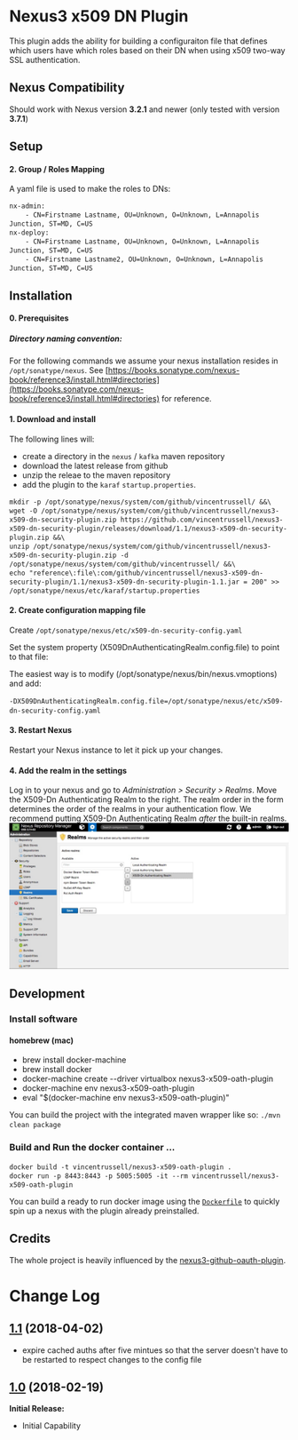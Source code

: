 # Nexus3 x509 DN Plugin
This plugin adds the ability for building a configuraiton file that defines which users have which roles based on their DN when using x509 two-way SSL authentication.

## Nexus Compatibility

Should work with Nexus version **3.2.1** and newer (only tested with version **3.7.1**)

## Setup

#### 2. Group / Roles Mapping
A yaml file is used to make the roles to DNs:

```
nx-admin:
    - CN=Firstname Lastname, OU=Unknown, O=Unknown, L=Annapolis Junction, ST=MD, C=US
nx-deploy:
    - CN=Firstname Lastname, OU=Unknown, O=Unknown, L=Annapolis Junction, ST=MD, C=US
    - CN=Firstname Lastname2, OU=Unknown, O=Unknown, L=Annapolis Junction, ST=MD, C=US
```


## Installation

#### 0. Prerequisites

##### Directory naming convention:
For the following commands we assume your nexus installation resides in `/opt/sonatype/nexus`. See [https://books.sonatype.com/nexus-book/reference3/install.html#directories](https://books.sonatype.com/nexus-book/reference3/install.html#directories) for reference.

#### 1. Download and install

The following lines will:
- create a directory in the `nexus` / `kafka` maven repository
- download the latest release from github
- unzip the releae to the maven repository
- add the plugin to the `karaf` `startup.properties`.


```shell
mkdir -p /opt/sonatype/nexus/system/com/github/vincentrussell/ &&\
wget -O /opt/sonatype/nexus/system/com/github/vincentrussell/nexus3-x509-dn-security-plugin.zip https://github.com/vincentrussell/nexus3-x509-dn-security-plugin/releases/download/1.1/nexus3-x509-dn-security-plugin.zip &&\
unzip /opt/sonatype/nexus/system/com/github/vincentrussell/nexus3-x509-dn-security-plugin.zip -d /opt/sonatype/nexus/system/com/github/vincentrussell/ &&\
echo "reference\:file\:com/github/vincentrussell/nexus3-x509-dn-security-plugin/1.1/nexus3-x509-dn-security-plugin-1.1.jar = 200" >> /opt/sonatype/nexus/etc/karaf/startup.properties
```

#### 2. Create configuration mapping file
Create `/opt/sonatype/nexus/etc/x509-dn-security-config.yaml`

Set the system property (X509DnAuthenticatingRealm.config.file) to point to that file:

The easiest way is to modify (/opt/sonatype/nexus/bin/nexus.vmoptions) and add:

`-DX509DnAuthenticatingRealm.config.file=/opt/sonatype/nexus/etc/x509-dn-security-config.yaml`

#### 3. Restart Nexus
Restart your Nexus instance to let it pick up your changes.

#### 4. Add the realm in the settings
Log in to your nexus and go to _Administration > Security > Realms_. Move the X509-Dn Authenticating Realm to the right. The realm order in the form determines the order of the realms in your authentication flow. We recommend putting X509-Dn Authenticating Realm _after_ the built-in realms.![](images/realms.jpg)


## Development

### Install software
#### homebrew (mac)
* brew install docker-machine
* brew install docker
* docker-machine create --driver virtualbox nexus3-x509-oath-plugin
* docker-machine env nexus3-x509-oath-plugin
* eval "$(docker-machine env nexus3-x509-oath-plugin)"

You can build the project with the integrated maven wrapper like so: `./mvn clean package`

### Build and Run the docker container ...

```
docker build -t vincentrussell/nexus3-x509-oath-plugin .
docker run -p 8443:8443 -p 5005:5005 -it --rm vincentrussell/nexus3-x509-oath-plugin
```

You can build a ready to run docker image using the [`Dockerfile`](Dockerfile) to quickly spin up a nexus with the plugin already preinstalled.

## Credits

The whole project is heavily influenced by the [nexus3-github-oauth-plugin](https://github.com/larscheid-schmitzhermes/nexus3-github-oauth-plugin).


# Change Log

## [1.1](https://github.com/vincentrussell/nexus3-x509-dn-security-plugin/tree/nexus3-x509-dn-security-plugin-1.1) (2018-04-02)


- expire cached auths after five mintues so that the server doesn't have to be restarted to respect changes to the config file


## [1.0](https://github.com/vincentrussell/nexus3-x509-dn-security-plugin/tree/nexus3-x509-dn-security-plugin-1.0) (2018-02-19)

**Initial Release:**

- Initial Capability


